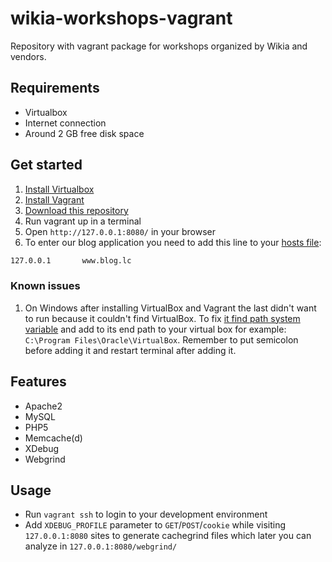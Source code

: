 # wikia-workshops-vagrant

Repository with vagrant package for workshops organized by Wikia and vendors.

## Requirements


* Virtualbox
* Internet connection
* Around 2 GB free disk space

## Get started

1. [Install Virtualbox](https://www.virtualbox.org/wiki/Downloads)
2. [Install Vagrant](http://downloads.vagrantup.com/tags/v1.3.5)
3. [Download this repository](https://github.com/nandy-andy/workshops-vagrant/archive/workgate-2014.zip)
4. Run vagrant up in a terminal
5. Open `http://127.0.0.1:8080/` in your browser
6. To enter our blog application you need to add this line to your [hosts file](http://en.wikipedia.org/wiki/Hosts_(file)):
```sh
127.0.0.1       www.blog.lc
```

### Known issues
1. On Windows after installing VirtualBox and Vagrant the last didn't want to run because it couldn't find VirtualBox. To fix [it find path system variable](http://www.computerhope.com/issues/ch000549.htm) and add to its end path to your virtual box for example: `C:\Program Files\Oracle\VirtualBox`. Remember to put semicolon before adding it and restart terminal after adding it.

## Features

* Apache2
* MySQL
* PHP5
* Memcache(d)
* XDebug
* Webgrind

## Usage

* Run `vagrant ssh` to login to your development environment
* Add `XDEBUG_PROFILE` parameter to `GET`/`POST`/`cookie` while visiting `127.0.0.1:8080` sites to generate cachegrind files which later you can analyze in `127.0.0.1:8080/webgrind/`
